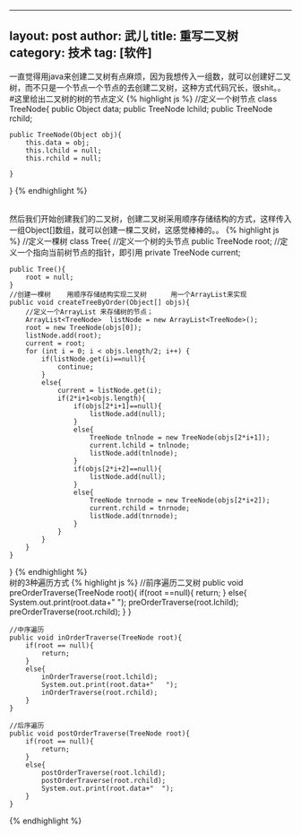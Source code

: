 
---
layout: post
author: 武儿
title: 重写二叉树
category: 技术
tag: [软件]
---

一直觉得用java来创建二叉树有点麻烦，因为我想传入一组数，就可以创建好二叉树，而不只是一个节点一个节点的去创建二叉树，这种方式代码冗长，很shit。。
#这里给出二叉树的树的节点定义
{% highlight js %}
//定义一个树节点
class TreeNode{
	public Object data;
	public TreeNode lchild;
	public TreeNode rchild;
	
	public TreeNode(Object obj){
		this.data = obj;
		this.lchild = null;
		this.rchild = null;
		
	}
}
{% endhighlight %}

<br/>
然后我们开始创建我们的二叉树，创建二叉树采用顺序存储结构的方式，这样传入一组Object[]数组，就可以创建一棵二叉树，这感觉棒棒的。。
{% highlight js %}
//定义一棵树
class Tree{
	//定义一个树的头节点
	public TreeNode root;
	//定义一个指向当前树节点的指针，即引用
	private TreeNode current;

	public Tree(){
		root = null;
	}
	//创建一棵树    用顺序存储结构实现二叉树      用一个ArrayList来实现
	public void createTreeByOrder(Object[] objs){
		//定义一个ArrayList 来存储树的节点；
        ArrayList<TreeNode>  listNode = new ArrayList<TreeNode>();
        root = new TreeNode(objs[0]);
        listNode.add(root);
        current = root;
        for (int i = 0; i < objs.length/2; i++) {
			if(listNode.get(i)==null){
				continue;
			}
			else{
				current = listNode.get(i);
				if(2*i+1<objs.length){
					if(objs[2*i+1]==null){
						listNode.add(null);
					}
					else{
						TreeNode tnlnode = new TreeNode(objs[2*i+1]);
						current.lchild = tnlnode;
						listNode.add(tnlnode);
					}
					if(objs[2*i+2]==null){
						listNode.add(null);
					}
					else{
						TreeNode tnrnode = new TreeNode(objs[2*i+2]);
						current.rchild = tnrnode;
						listNode.add(tnrnode);
					}
				}
			}
		}
	}
}
{% endhighlight %}
<br/>
树的3种遍历方式
{% highlight js %}
//前序遍历二叉树
	public void preOrderTraverse(TreeNode root){
		if(root ==null){
			return;
		}
		else{
			System.out.print(root.data+"  ");
			preOrderTraverse(root.lchild);
			preOrderTraverse(root.rchild);
		}
	}
	
	//中序遍历
	public void inOrderTraverse(TreeNode root){
		if(root == null){
			return;
		}
		else{
			inOrderTraverse(root.lchild);
			System.out.print(root.data+"   ");
			inOrderTraverse(root.rchild);
		}
	}
	
	//后序遍历
	public void postOrderTraverse(TreeNode root){
		if(root == null){
			return;
		}
		else{
			postOrderTraverse(root.lchild);
			postOrderTraverse(root.rchild);
			System.out.print(root.data+"  ");
		}
	}
{% endhighlight %}







